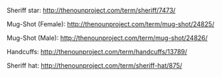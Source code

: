 Sheriff star: http://thenounproject.com/term/sheriff/7473/

Mug-Shot (Female): http://thenounproject.com/term/mug-shot/24825/

Mug-Shot (Male): http://thenounproject.com/term/mug-shot/24826/

Handcuffs: http://thenounproject.com/term/handcuffs/13789/

Sheriff hat: http://thenounproject.com/term/sheriff-hat/875/